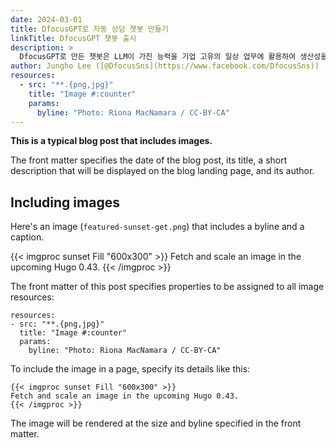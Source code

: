 ```yaml
---
date: 2024-03-01
title: DfocusGPT로 자동 상담 챗봇 만들기
linkTitle: DfocusGPT 챗봇 출시
description: >
  DfocusGPT로 만든 챗봇은 LLM이 가진 능력을 기업 고유의 일상 업무에 활용하여 생산성을 높이는데 사용됩니다.  
author: Jungho Lee ([@DfocusSns](https://www.facebook.com/DfocusSns))
resources:
  - src: "**.{png,jpg}"
    title: "Image #:counter"
    params:
      byline: "Photo: Riona MacNamara / CC-BY-CA"
---
```


**This is a typical blog post that includes images.**

The front matter specifies the date of the blog post, its title, a short description that will be displayed on the blog landing page, and its author.

## Including images

Here's an image (`featured-sunset-get.png`) that includes a byline and a caption.

{{< imgproc sunset Fill "600x300" >}}
Fetch and scale an image in the upcoming Hugo 0.43.
{{< /imgproc >}}

The front matter of this post specifies properties to be assigned to all image resources:

```
resources:
- src: "**.{png,jpg}"
  title: "Image #:counter"
  params:
    byline: "Photo: Riona MacNamara / CC-BY-CA"
```

To include the image in a page, specify its details like this:

```
{{< imgproc sunset Fill "600x300" >}}
Fetch and scale an image in the upcoming Hugo 0.43.
{{< /imgproc >}}
```

The image will be rendered at the size and byline specified in the front matter.


